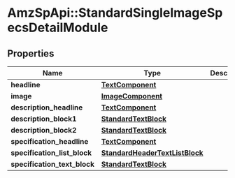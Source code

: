 # AmzSpApi::StandardSingleImageSpecsDetailModule

## Properties
Name | Type | Description | Notes
------------ | ------------- | ------------- | -------------
**headline** | [**TextComponent**](TextComponent.md) |  | [optional] 
**image** | [**ImageComponent**](ImageComponent.md) |  | [optional] 
**description_headline** | [**TextComponent**](TextComponent.md) |  | [optional] 
**description_block1** | [**StandardTextBlock**](StandardTextBlock.md) |  | [optional] 
**description_block2** | [**StandardTextBlock**](StandardTextBlock.md) |  | [optional] 
**specification_headline** | [**TextComponent**](TextComponent.md) |  | [optional] 
**specification_list_block** | [**StandardHeaderTextListBlock**](StandardHeaderTextListBlock.md) |  | [optional] 
**specification_text_block** | [**StandardTextBlock**](StandardTextBlock.md) |  | [optional] 

